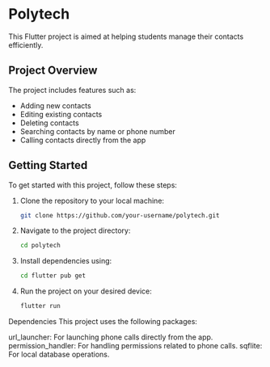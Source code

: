 # Polytech

This Flutter project is aimed at helping students manage their contacts efficiently.

## Project Overview

The project includes features such as:

- Adding new contacts
- Editing existing contacts
- Deleting contacts
- Searching contacts by name or phone number
- Calling contacts directly from the app

## Getting Started

To get started with this project, follow these steps:

1. Clone the repository to your local machine:

   ```bash
   git clone https://github.com/your-username/polytech.git

2. Navigate to the project directory:

   ```bash
   cd polytech


3. Install dependencies using:

   ```bash
   cd flutter pub get

4. Run the project on your desired device:

   ```bash
   flutter run

Dependencies
  This project uses the following packages:

  url_launcher: For launching phone calls directly from the app.
  permission_handler: For handling permissions related to phone calls.
  sqflite: For local database operations.